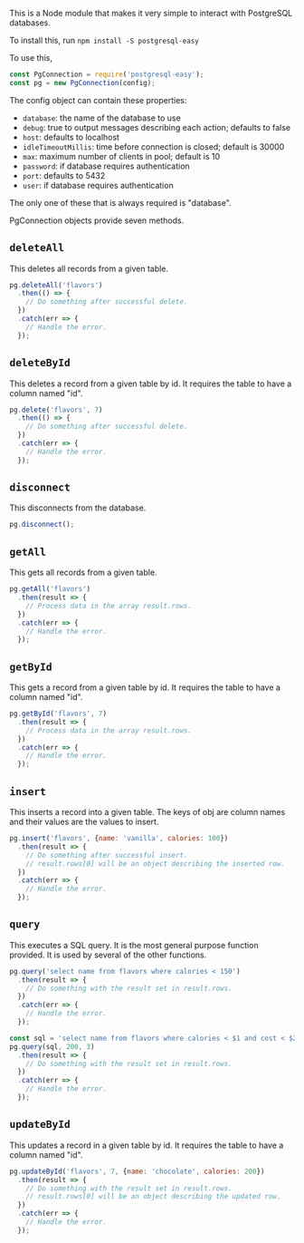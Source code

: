 This is a Node module that makes it very simple
to interact with PostgreSQL databases.

To install this, run `npm install -S postgresql-easy`

To use this,
```js
const PgConnection = require('postgresql-easy');
const pg = new PgConnection(config);
```

The config object can contain these properties:
* `database`: the name of the database to use
* `debug`: true to output messages describing each action; defaults to false
* `host`: defaults to localhost
* `idleTimeoutMillis`: time before connection is closed; default is 30000
* `max`: maximum number of clients in pool; default is 10
* `password`: if database requires authentication
* `port`: defaults to 5432
* `user`: if database requires authentication

The only one of these that is always required is "database".

PgConnection objects provide seven methods.

## `deleteAll`
This deletes all records from a given table.

```js
pg.deleteAll('flavors')
  .then(() => {
    // Do something after successful delete.
  })
  .catch(err => {
    // Handle the error.
  });
```

## `deleteById`
This deletes a record from a given table by id.
It requires the table to have a column named "id".

```js
pg.delete('flavors', 7)
  .then(() => {
    // Do something after successful delete.
  })
  .catch(err => {
    // Handle the error.
  });
```

## `disconnect`
This disconnects from the database.

```js
pg.disconnect();
```

## `getAll`
This gets all records from a given table.

```js
pg.getAll('flavors')
  .then(result => {
    // Process data in the array result.rows.
  })
  .catch(err => {
    // Handle the error.
  });
```

## `getById`
This gets a record from a given table by id.
It requires the table to have a column named "id".

```js
pg.getById('flavors', 7)
  .then(result => {
    // Process data in the array result.rows.
  })
  .catch(err => {
    // Handle the error.
  });
```

## `insert`
This inserts a record into a given table.
The keys of obj are column names
and their values are the values to insert.

```js
pg.insert('flavors', {name: 'vanilla', calories: 100})
  .then(result => {
    // Do something after successful insert.
    // result.rows[0] will be an object describing the inserted row.
  })
  .catch(err => {
    // Handle the error.
  });
```

## `query`
This executes a SQL query.
It is the most general purpose function provided.
It is used by several of the other functions.

```js
pg.query('select name from flavors where calories < 150')
  .then(result => {
    // Do something with the result set in result.rows.
  })
  .catch(err => {
    // Handle the error.
  });

const sql = 'select name from flavors where calories < $1 and cost < $2';
pg.query(sql, 200, 3)
  .then(result => {
    // Do something with the result set in result.rows.
  })
  .catch(err => {
    // Handle the error.
  });
```

## `updateById`
This updates a record in a given table by id.
It requires the table to have a column named "id".

```js
pg.updateById('flavors', 7, {name: 'chocolate', calories: 200})
  .then(result => {
    // Do something with the result set in result.rows.
    // result.rows[0] will be an object describing the updated row.
  })
  .catch(err => {
    // Handle the error.
  });
```
